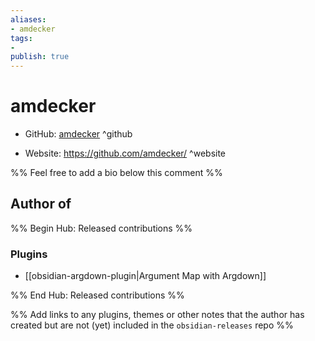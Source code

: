 ```yaml
---
aliases:
- amdecker
tags:
- 
publish: true
---
```


# amdecker

- GitHub: [amdecker](https://github.com/amdecker/) ^github
<!-- - Discord: `@` ^discord-->
- Website: <https://github.com/amdecker/> ^website
<!-- - [[Publish sites|Publish site]]: ^publish-->

%% Feel free to add a bio below this comment %%


## Author of

%% Begin Hub: Released contributions %%
### Plugins
- [[obsidian-argdown-plugin|Argument Map with Argdown]]

%% End Hub: Released contributions %%

%% Add links to any plugins, themes or other notes that the author has created but are not (yet) included in the `obsidian-releases` repo %%

<!--
### Unlisted plugins

- 
-->

<!--
### Others

- 
-->

<!--
## Sponsor this author

- [[GitHub sponsors]]: [Sponsor @amdecker on GitHub Sponsors](https://github.com/sponsors/amdecker) ^github-sponsor
- [[Buy me a coffee]]: ^buy-me-a-coffee
- [[PayPal]]: ^paypal
- [[Patreon]]: ^patreon

-->

<!--
## Follow this author

- [[YouTube Channels|On YouTube]]: ^youtube
- Twitter: ^twitter
- ...
-->